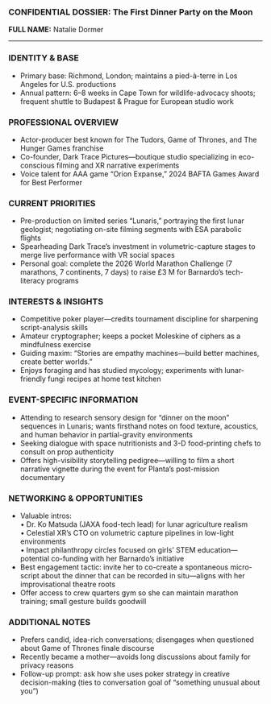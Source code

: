 ### CONFIDENTIAL DOSSIER: The First Dinner Party on the Moon

**FULL NAME:** Natalie Dormer

---
### IDENTITY & BASE
- Primary base: Richmond, London; maintains a pied-à-terre in Los Angeles for U.S. productions  
- Annual pattern: 6–8 weeks in Cape Town for wildlife-advocacy shoots; frequent shuttle to Budapest & Prague for European studio work  

### PROFESSIONAL OVERVIEW
- Actor-producer best known for The Tudors, Game of Thrones, and The Hunger Games franchise  
- Co-founder, Dark Trace Pictures—boutique studio specializing in eco-conscious filming and XR narrative experiments  
- Voice talent for AAA game “Orion Expanse,” 2024 BAFTA Games Award for Best Performer  

### CURRENT PRIORITIES
- Pre-production on limited series “Lunaris,” portraying the first lunar geologist; negotiating on-site filming segments with ESA parabolic flights  
- Spearheading Dark Trace’s investment in volumetric-capture stages to merge live performance with VR social spaces  
- Personal goal: complete the 2026 World Marathon Challenge (7 marathons, 7 continents, 7 days) to raise £3 M for Barnardo’s tech-literacy programs  

### INTERESTS & INSIGHTS
- Competitive poker player—credits tournament discipline for sharpening script-analysis skills  
- Amateur cryptographer; keeps a pocket Moleskine of ciphers as a mindfulness exercise  
- Guiding maxim: “Stories are empathy machines—build better machines, create better worlds.”  
- Enjoys foraging and has studied mycology; experiments with lunar-friendly fungi recipes at home test kitchen  

### EVENT-SPECIFIC INFORMATION
- Attending to research sensory design for “dinner on the moon” sequences in Lunaris; wants firsthand notes on food texture, acoustics, and human behavior in partial-gravity environments  
- Seeking dialogue with space nutritionists and 3-D food-printing chefs to consult on prop authenticity  
- Offers high-visibility storytelling pedigree—willing to film a short narrative vignette during the event for Planta’s post-mission documentary  

### NETWORKING & OPPORTUNITIES
- Valuable intros:  
  • Dr. Ko Matsuda (JAXA food-tech lead) for lunar agriculture realism  
  • Celestial XR’s CTO on volumetric capture pipelines in low-light environments  
  • Impact philanthropy circles focused on girls’ STEM education—potential co-funding with her Barnardo’s initiative  
- Best engagement tactic: invite her to co-create a spontaneous micro-script about the dinner that can be recorded in situ—aligns with her improvisational theatre roots  
- Offer access to crew quarters gym so she can maintain marathon training; small gesture builds goodwill  

### ADDITIONAL NOTES
- Prefers candid, idea-rich conversations; disengages when questioned about Game of Thrones finale discourse  
- Recently became a mother—avoids long discussions about family for privacy reasons  
- Follow-up prompt: ask how she uses poker strategy in creative decision-making (ties to conversation goal of “something unusual about you”)